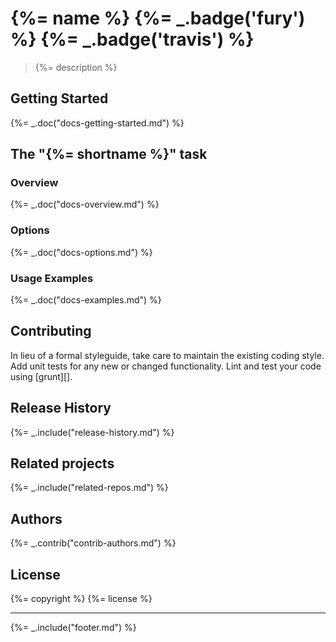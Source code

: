 # {%= name %} {%= _.badge('fury') %} {%= _.badge('travis') %}

> {%= description %}

## Getting Started
{%= _.doc("docs-getting-started.md") %}

## The "{%= shortname %}" task

### Overview
{%= _.doc("docs-overview.md") %}

### Options
{%= _.doc("docs-options.md") %}

### Usage Examples
{%= _.doc("docs-examples.md") %}

## Contributing
In lieu of a formal styleguide, take care to maintain the existing coding style. Add unit tests for any new or changed functionality. Lint and test your code using [grunt][].

## Release History
{%= _.include("release-history.md") %}

## Related projects
{%= _.include("related-repos.md") %}

## Authors
{%= _.contrib("contrib-authors.md") %}

## License
{%= copyright %}
{%= license %}

***

{%= _.include("footer.md") %}